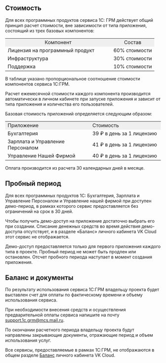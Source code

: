 ## Стоимость

Для всех программных продуктов сервиса 1С: ГРМ действует общий принцип расчет стоимости, вне зависимости от типа приложения, состоящий из трех базовых компонентов:

<table style="width: 99%; margin-right: calc(1%);"><tbody><tr><td style="width: 70.9434%; text-align: center; background-color: rgb(239, 239, 239);">Компонент</td><td style="width: 29.0566%; text-align: center; background-color: rgb(239, 239, 239);">Состав</td></tr><tr><td style="width: 70.9434%;">Лицензия на программный продукт</td><td style="width: 29.0566%; text-align: center;">60% стоимости</td></tr><tr><td style="width: 70.9434%;">Инфраструктура</td><td style="width: 29.0566%; text-align: center;">30% стоимости</td></tr><tr><td style="width: 70.9434%;">Поддержка</td><td style="width: 29.0566%; text-align: center;">10% стоимости</td></tr></tbody></table>

В таблице указано пропорциональное соотношение стоимости компонентов сервиса 1С:ГРМ.

Расчет ежемесячной стоимости каждого компонента производится автоматически в личном кабинете при запуске приложения и зависит от типа приложения и количества его пользователей.

Базовая стоимость приложений определяется следующим образом:

<table border="0" cellpadding="0" cellspacing="0" width="435"><tbody><tr><td height="19" style="background-color: rgb(239, 239, 239);" width="54.48275862068966%">Приложение</td><td style="background-color: rgb(239, 239, 239);" width="45.51724137931034%">Стоимость</td></tr><tr><td height="19">Бухгалтерия</td><td>39 ₽ в день за 1 лицензию</td></tr><tr><td height="19">Зарплата и Управление Персоналом</td><td>41 ₽ в день за 1 лицензию</td></tr><tr><td height="19">Управление Нашей Фирмой</td><td>40 ₽ в день за 1 лицензию</td></tr></tbody></table>

<info>

Оплата производится из расчета 30 календарных дней в месяце.

</info>

## Пробный период

Для всех программных продуктов 1С: Бухгалтерия, Зарплата и Управление Персоналом и Управление нашей фирмой при доступен демо-период, в рамках которого сервис предоставляется без ограничений на срок в 30 дней.

Чтобы получить демо-доступ на приложение достаточно выбрать его при создании. Списание денежных средств во время действия демо-доступа отсутствует, и в разделе «Баланс» личного кабинета VK Cloud этот сервис не отображается.

<warn>

Демо-доступ предоставляется только для первого приложения каждого типа в проекте. Пробный период не может быть продлен или остановлен. Отсчет пробного периода наступает в момент создания приложения.

</warn>

## Баланс и документы

По результату использования сервиса 1С:ГРМ владельцу проекта будет выставлен счет для оплаты по фактическому времени и объему использования сервиса.

При необходимости внесения средств и осуществления предварительной оплаты сервиса напишите на почту [support.1c.grm@mcs.mail.ru](mailto:support.1c.grm@mcs.mail.ru).

По окончании расчетного периода владельцу проекта будут направлены закрывающие документы, отражающие период и объем использования услуг.

Все сервисы, предоставляемые в рамках 1С:ГРМ, не отображаются в общем разделе [Баланс](https://msk.cloud.vk.com/app/services/billing) личного кабинета VK Cloud.
